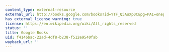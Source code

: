 ```yaml
---
content_type: external-resource
external_url: http://books.google.com/books?id=YTF_Q5AuXp0C&pg=PA1=onepage
has_external_license_warning: true
license: https://en.wikipedia.org/wiki/All_rights_reserved
status: ''
title: Google Books
uid: f4146bac-22ad-4df8-b238-f512e9540fab
wayback_url: ''
---
```

